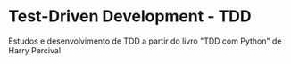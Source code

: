 # Test-Driven Development - TDD

Estudos e desenvolvimento de TDD 
	a partir do livro 
		"TDD com Python" de Harry Percival


